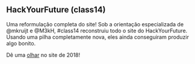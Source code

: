 ## HackYourFuture (class14)

Uma reformulação completa do site! Sob a orientação especializada de @mkruijt e @M3kH, #class14 reconstruiu todo o site do HackYourFuture. Usando uma pilha completamente nova, eles ainda conseguiram produzir algo bonito.

Dê uma [olhar](https://old.hackyourfuture.net) no site de 2018!
